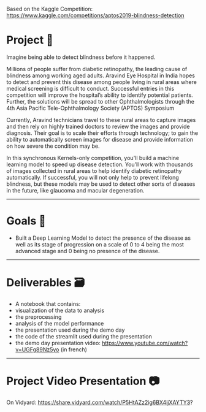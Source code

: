 Based on the Kaggle Competition: https://www.kaggle.com/competitions/aptos2019-blindness-detection

#  __Project__ 🚧

Imagine being able to detect blindness before it happened.

Millions of people suffer from diabetic retinopathy, the leading cause of blindness among working aged adults. Aravind Eye Hospital in India hopes to detect and prevent this disease among people living in rural areas where medical screening is difficult to conduct. Successful entries in this competition will improve the hospital’s ability to identify potential patients. Further, the solutions will be spread to other Ophthalmologists through the 4th Asia Pacific Tele-Ophthalmology Society (APTOS) Symposium

Currently, Aravind technicians travel to these rural areas to capture images and then rely on highly trained doctors to review the images and provide diagnosis. Their goal is to scale their efforts through technology; to gain the ability to automatically screen images for disease and provide information on how severe the condition may be.

In this synchronous Kernels-only competition, you'll build a machine learning model to speed up disease detection. You’ll work with thousands of images collected in rural areas to help identify diabetic retinopathy automatically. If successful, you will not only help to prevent lifelong blindness, but these models may be used to detect other sorts of diseases in the future, like glaucoma and macular degeneration.

----------------

# __Goals__ 🎯

* Built a Deep Learning Model to detect the presence of the disease as well as its stage of progression on a scale of 0 to 4 being the most advanced stage and 0 being no presence of the disease.

----------------

# __Deliverables__ 🗃

 * A notebook that contains: 
  * visualization of the data to analysis
  * the preprocessing
  * analysis of the model performance
 * the presentation used during the demo day
 * the code of the streamlit used during the presentation
 * the demo day presentation video: https://www.youtube.com/watch?v=UGFg89Nz5yo (in french)
----------------

# __Project Video Presentation__ 📷

On Vidyard: https://share.vidyard.com/watch/P5HtAZz2ig6BX4ijXAYTY3?
